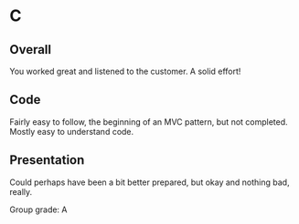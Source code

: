# C

## Overall
You worked great and listened to the customer. A solid effort!

## Code
Fairly easy to follow, the beginning of an MVC pattern, but not completed. Mostly easy to understand code.

## Presentation
Could perhaps have been a bit better prepared, but okay and nothing bad, really.

Group grade: A
